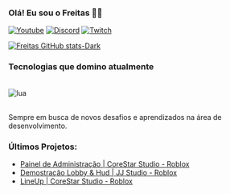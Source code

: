 ### Olá! Eu sou o Freitas 👋🏼

[![Youtube](https://img.shields.io/badge/YouTube-FF0000?style=for-the-badge&logo=youtube&logoColor=white)](https://www.youtube.com/@devfreiitas) [![Discord](https://img.shields.io/badge/Discord-7289DA?style=for-the-badge&logo=discord&logoColor=white)](https://discord.gg/CqkzAcACc5) [![Twitch](https://img.shields.io/badge/Twitch-9146FF?style=for-the-badge&logo=twitch&logoColor=white)](https://www.twitch.tv/fre1tasfn)

[![Freitas GitHub stats-Dark](https://github-readme-stats.vercel.app/api?username=devfreiitas&show_icons=true&theme=dark#gh-dark-mode-only)](https://github.com/devfreiitas/github-readme-stats#gh-dark-mode-only)

### Tecnologias que domino atualmente

<div style="display: inline_block"><br/>
    <img align="center" alt="lua" src="https://img.shields.io/badge/Lua-2C2D72?style=for-the-badge&logo=lua&logoColor=white">
</div><br/>

Sempre em busca de novos desafios e aprendizados na área de desenvolvimento.

### Últimos Projetos:
- [Painel de Administração | CoreStar Studio - Roblox](https://vimeo.com/1040234831?share=copy)<br/>
- [Demostração Lobby & Hud | JJ Studio - Roblox](https://vimeo.com/1040535062?share=copy)<br/>
- [LineUp | CoreStar Studio - Roblox](https://vimeo.com/1043209198?share=copy)<br/>

